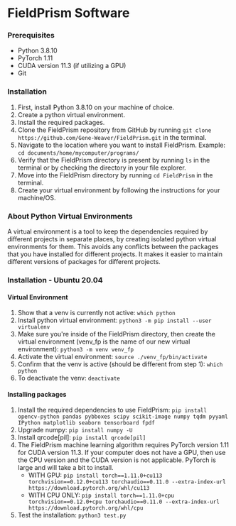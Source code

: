 # FieldPrism Software

### Prerequisites
- Python 3.8.10
- PyTorch 1.11 
- CUDA version 11.3 (if utilizing a GPU)
- Git

### Installation
1. First, install Python 3.8.10 on your machine of choice.
2. Create a python virtual environment.
3. Install the required packages.
4. Clone the FieldPrism repository from GitHub by running `git clone https://github.com/Gene-Weaver/FieldPrism.git` in the terminal.
5. Navigate to the location where you want to install FieldPrism. Example: `cd documents/home/mycomputer/programs/`
6. Verify that the FieldPrism directory is present by running `ls` in the terminal or by checking the directory in your file explorer.
7. Move into the FieldPrism directory by running `cd FieldPrism` in the terminal.
8. Create your virtual environment by following the instructions for your machine/OS.

### About Python Virtual Environments
A virtual environment is a tool to keep the dependencies required by different projects in separate places, by creating isolated python virtual environments for them. This avoids any conflicts between the packages that you have installed for different projects. It makes it easier to maintain different versions of packages for different projects.

### Installation - Ubuntu 20.04

#### Virtual Environment

1. Show that a venv is currently not active: `which python`
2. Install python virtual environment: `python3 -m pip install --user virtualenv`
3. Make sure you're inside of the FieldPrism directory, then create the virtual environment (venv_fp is the name of our new virtual environment): `python3 -m venv venv_fp`
4. Activate the virtual environment: `source ./venv_fp/bin/activate`
5. Confirm that the venv is active (should be different from step 1): `which python`
6. To deactivate the venv: `deactivate`

#### Installing packages

1. Install the required dependencies to use FieldPrism: `pip install opencv-python pandas pybboxes scipy scikit-image numpy tqdm pyyaml IPython matplotlib seaborn tensorboard fpdf`
2. Upgrade numpy: `pip install numpy -U`
3. Install qrcode[pil]: `pip install qrcode[pil]`
4. The FieldPrism machine learning algorithm requires PyTorch version 1.11 for CUDA version 11.3. If your computer does not have a GPU, then use the CPU version and the CUDA version is not applicable. PyTorch is large and will take a bit to install.
    - WITH GPU: `pip install torch==1.11.0+cu113 torchvision==0.12.0+cu113 torchaudio==0.11.0 --extra-index-url https://download.pytorch.org/whl/cu113`
    - WITH CPU ONLY: `pip install torch==1.11.0+cpu torchvision==0.12.0+cpu torchaudio==0.11.0 --extra-index-url https://download.pytorch.org/whl/cpu`
5. Test the installation: `python3 test.py`
